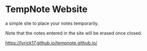 # TempNote Website
a simple site to place your notes temporarily.

Note that the notes entered in the site will be erased once closed.

https://lyrick17.github.io/tempnote.github.io/
